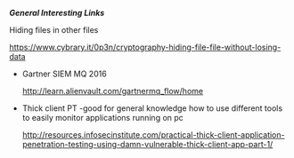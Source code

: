 <b><i>General Interesting Links</b></i>
<p>Hiding files in other files</p>
<a href="https://www.cybrary.it/0p3n/cryptography-hiding-file-file-without-losing-data">
https://www.cybrary.it/0p3n/cryptography-hiding-file-file-without-losing-data</a>
<ul>
<li>Gartner SIEM MQ 2016</br>

http://learn.alienvault.com/gartnermq_flow/home</li>

<li>Thick client PT -good for general knowledge how to use different tools to easily monitor applications running on pc

http://resources.infosecinstitute.com/practical-thick-client-application-penetration-testing-using-damn-vulnerable-thick-client-app-part-1/</li>
</ul>

